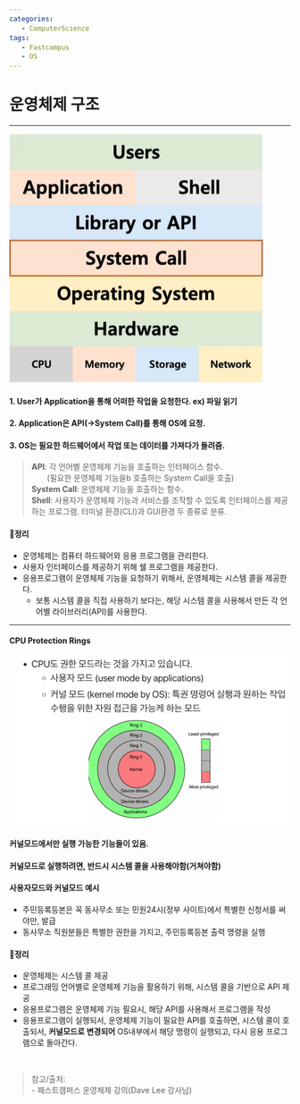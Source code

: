 ```yaml
---
categories: 
   - ComputerScience
tags:
   - Fastcampus
   - OS
---
```


# 운영체제 구조
---
<img src="/assets/images/computerscience/os.png" width="" height="" title="os" alt="os"/> 

#### 1. User가 Application을 통해 어떠한 작업을 요청한다. ex) 파일 읽기
#### 2. Application은 API(->System Call)를 통해 OS에 요청.
#### 3. OS는 필요한 하드웨어에서 작업 또는 데이터를 가져다가 돌려줌.

> **API**: 각 언어별 운영체제 기능을 호출하는 인터페이스 함수.  
> &nbsp;&nbsp;&nbsp;&nbsp;&nbsp;&nbsp;&nbsp;(필요한 운영체제 기능을b 호출하는 System Call을 호출)  
> **System Call**: 운영체제 기능을 호출하는 함수.  
> **Shell**: 사용자가 운영체제 기능과 서비스를 조작할 수 있도록 인터페이스를 제공하는 프로그램. 터미널 환경(CLI)과 GUI환경 두 종류로 분류.

#### 📌정리
- 운영체제는 컴퓨터 하드웨어와 응용 프로그램을 관리한다.
- 사용자 인터페이스를 제공하기 위해 쉘 프로그램을 제공한다.
- 응용프로그램이 운영체제 기능을 요청하기 위해서, 운영체제는 시스템 콜을 제공한다.
   - 보통 시스템 콜을 직접 사용하기 보다는, 해당 시스템 콜을 사용해서 만든 각 언어별 라이브러리(API)를 사용한다.

---

#### CPU Protection Rings
<img src="/assets/images/computerscience/cpuProtectionRings.png" width="" height="" title="cpuProtectionRings" alt="cpuProtectionRings"/> 

#### 커널모드에서만 실행 가능한 기능들이 있음.
#### 커널모드로 실행하려면, 반드시 시스템 콜을 사용해야함(거쳐야함)

#### 사용자모드와 커널모드 예시
- 주민등록등본은 꼭 동사무소 또는 민원24시(정부 사이트)에서 특별한 신청서를 써야만, 발급
- 동사무소 직원분들은 특별한 권한을 가지고, 주민등록등본 출력 명령을 실행

#### 📌정리
- 운영체제는 시스템 콜 제공
- 프로그래밍 언어별로 운영체제 기능을 활용하기 위해, 시스템 콜을 기반으로 API 제공
- 응용프로그램은 운영체제 기능 필요시, 해당 API를 사용해서 프로그램을 작성
- 응용프로그램이 실행되서, 운영체제 기능이 필요한 API를 호출하면, 시스템 콜이 호출되서, **커널모드로 변경되어** OS내부에서 해당 명령이 실행되고, 다시 응용 프로그램으로 돌아간다.

<br>

>참고/출처:<br>- 패스트캠퍼스 운영체제 강의(Dave Lee 강사님)